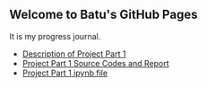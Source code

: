 ## Welcome to Batu's GitHub Pages

It is my progress journal.

* [Description of Project Part 1](files_part_1/IE423_Fall23_ProjectPart1.pdf)
* [Project Part 1 Source Codes and Report](files_part_1/Part1.html)
* [Project Part 1 ipynb file](files_part_1/Part1.ipynb)


